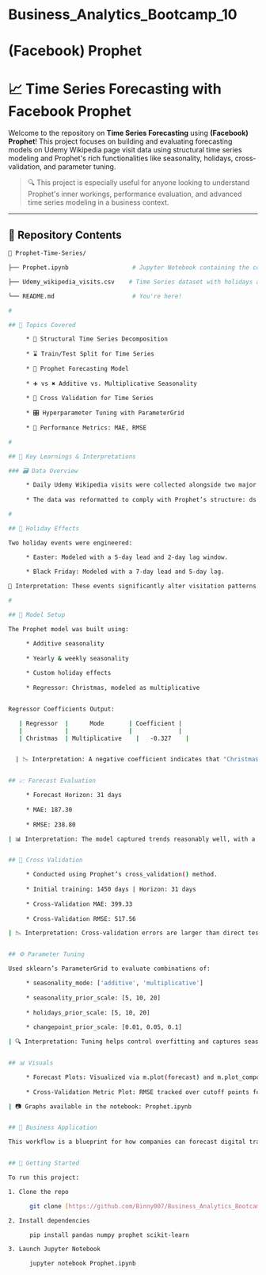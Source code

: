 # Business_Analytics_Bootcamp_10

# (Facebook) Prophet


# 📈 Time Series Forecasting with Facebook Prophet

Welcome to the repository on **Time Series Forecasting** using **(Facebook) Prophet**! This project focuses on building and evaluating forecasting models on Udemy Wikipedia page visit data using structural time series modeling and Prophet's rich functionalities like seasonality, holidays, cross-validation, and parameter tuning.

> 🔍 This project is especially useful for anyone looking to understand Prophet's inner workings, performance evaluation, and advanced time series modeling in a business context.

---

## 📂 Repository Contents

```bash
📁 Prophet-Time-Series/

├── Prophet.ipynb                  # Jupyter Notebook containing the complete workflow

├── Udemy_wikipedia_visits.csv    # Time Series dataset with holidays and daily visits

└── README.md                      # You're here!

#       

## 📌 Topics Covered

     * 📐 Structural Time Series Decomposition
      
     * ⌛ Train/Test Split for Time Series
      
     * 🔮 Prophet Forecasting Model
      
     * ➕ vs ✖️ Additive vs. Multiplicative Seasonality
      
     * 🔄 Cross Validation for Time Series
      
     * 🎛️ Hyperparameter Tuning with ParameterGrid
      
     * 🎯 Performance Metrics: MAE, RMSE

#

## 🧠 Key Learnings & Interpretations

### 🗃️ Data Overview

     * Daily Udemy Wikipedia visits were collected alongside two major holiday indicators: Easter and Black Friday.
      
     * The data was reformatted to comply with Prophet’s structure: ds for dates and y for the metric being forecasted.

#

## 🎁 Holiday Effects

Two holiday events were engineered:

     * Easter: Modeled with a 5-day lead and 2-day lag window.
      
     * Black Friday: Modeled with a 7-day lead and 5-day lag.

🧠 Interpretation: These events significantly alter visitation patterns. Prophet captures their impact via holiday effect modeling.

#

## 🤖 Model Setup

The Prophet model was built using:

     * Additive seasonality
      
     * Yearly & weekly seasonality
      
     * Custom holiday effects
      
     * Regressor: Christmas, modeled as multiplicative


Regressor Coefficients Output:

   | Regressor	|      Mode	      | Coefficient |
   |            |                 |             |
   | Christmas	| Multiplicative	|   -0.327    |


  | 📉 Interpretation: A negative coefficient indicates that "Christmas" had a suppressing effect on Udemy Wikipedia traffic during the forecast window.


## 📈 Forecast Evaluation

     * Forecast Horizon: 31 days
      
     * MAE: 187.30
      
     * RMSE: 238.80

| 📊 Interpretation: The model captured trends reasonably well, with a small error margin. Error metrics are within a manageable range for business applications.


## 🔁 Cross Validation

     * Conducted using Prophet’s cross_validation() method.
      
     * Initial training: 1450 days | Horizon: 31 days
      
     * Cross-Validation MAE: 399.33
      
     * Cross-Validation RMSE: 517.56

| 📉 Interpretation: Cross-validation errors are larger than direct testing errors—indicating temporal variance and a realistic performance snapshot.


## ⚙️ Parameter Tuning

Used sklearn’s ParameterGrid to evaluate combinations of:

     * seasonality_mode: ['additive', 'multiplicative']
      
     * seasonality_prior_scale: [5, 10, 20]
      
     * holidays_prior_scale: [5, 10, 20]
      
     * changepoint_prior_scale: [0.01, 0.05, 0.1]

| 🔍 Interpretation: Tuning helps control overfitting and captures seasonal trends more accurately. The grid approach ensures comprehensive model evaluation.


## 📊 Visuals

     * Forecast Plots: Visualized via m.plot(forecast) and m.plot_components(forecast).
      
     * Cross-Validation Metric Plot: RMSE tracked over cutoff points for detailed model insight.

| 📷 Graphs available in the notebook: Prophet.ipynb


## 💼 Business Application

This workflow is a blueprint for how companies can forecast digital traffic, manage holiday-driven anomalies, and make proactive decisions using interpretable AI models like Prophet.


## 🚀 Getting Started

To run this project:

1. Clone the repo

      git clone [https://github.com/Binny007/Business_Analytics_Bootcamp_10.git]

2. Install dependencies

      pip install pandas numpy prophet scikit-learn

3. Launch Jupyter Notebook

      jupyter notebook Prophet.ipynb


